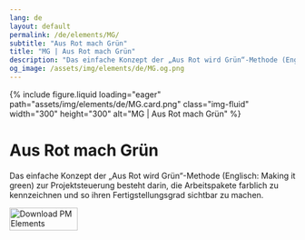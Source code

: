 ```yaml
---
lang: de
layout: default
permalink: /de/elements/MG/
subtitle: "Aus Rot mach Grün"
title: "MG | Aus Rot mach Grün"
description: "Das einfache Konzept der „Aus Rot wird Grün“-Methode (Englisch: Making it green) zur Projektsteuerung besteht darin, die Arbeitspakete farblich zu kennzeichnen und so ihren Fertigstellungsgrad sichtbar zu machen."
og_image: /assets/img/elements/de/MG.og.png
---
```


{% include figure.liquid loading="eager" path="assets/img/elements/de/MG.card.png" class="img-fluid" width="300" height="300" alt="MG | Aus Rot mach Grün" %}

# Aus Rot mach Grün

Das einfache Konzept der „Aus Rot wird Grün“-Methode (Englisch: Making it green) zur Projektsteuerung besteht darin, die Arbeitspakete farblich zu kennzeichnen und so ihren Fertigstellungsgrad sichtbar zu machen.

<a href="https://apps.apple.com/app/apple-store/id6738084498?pt=127441684&ct=website&mt=8">
  <img src="{{ "assets/img/en/appstore.png" | relative_url }}" width="120" height="40" alt="Download PM Elements">
</a>
